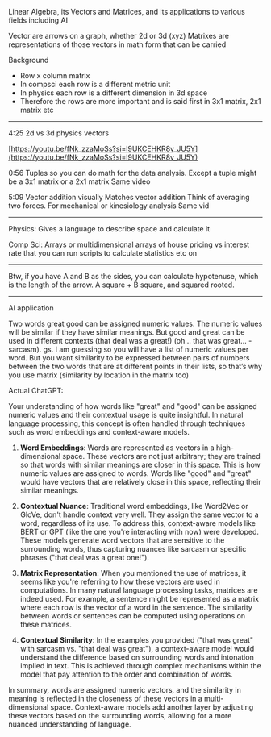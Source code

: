 Linear Algebra, its Vectors and Matrices, and its applications to various fields including AI  

Vector are arrows on a graph, whether 2d or 3d (xyz)
Matrixes are representations of those vectors in math form that can be carried

Background
- Row x column matrix
- In compsci each row is a different metric unit
- In physics each row is a different dimension in 3d space
- Therefore the rows are more important and is said first in 3x1 matrix, 2x1 matrix etc

  
---

4:25
2d vs 3d physics vectors 

[https://youtu.be/fNk_zzaMoSs?si=l9UKCEHKR8v_JU5Y](https://youtu.be/fNk_zzaMoSs?si=l9UKCEHKR8v_JU5Y)  

0:56
Tuples so you can do math for the data analysis. Except a tuple might be a 3x1 matrix or a 2x1 matrix
Same video

5:09
Vector addition visually
Matches vector addition
Think of averaging two forces. For mechanical or kinesiology analysis
Same vid

---

Physics:
Gives a language to describe space and calculate it

Comp Sci:
Arrays or multidimensional arrays of house pricing vs interest rate that you can run scripts to calculate statistics etc on

---

Btw, if you have A and B as the sides, you can calculate hypotenuse, which is the length of the arrow. A square + B square, and squared rooted.

---

  

AI application

Two words great good can be assigned numeric values. The numeric values will be similar if they have similar meanings. But good and great can be used in different contexts (that deal was a great!) (oh... that was great... - sarcasm). gs. I am guessing so you will have a list of numeric values per word. But you want similarity to be expressed between pairs of numbers between the two words that are at different points in their lists, so that’s why you use matrix (similarity by location in the matrix too)

Actual ChatGPT:

Your understanding of how words like "great" and "good" can be assigned numeric values and their contextual usage is quite insightful. In natural language processing, this concept is often handled through techniques such as word embeddings and context-aware models.

1. **Word Embeddings**: Words are represented as vectors in a high-dimensional space. These vectors are not just arbitrary; they are trained so that words with similar meanings are closer in this space. This is how numeric values are assigned to words. Words like "good" and "great" would have vectors that are relatively close in this space, reflecting their similar meanings.
    
2. **Contextual Nuance**: Traditional word embeddings, like Word2Vec or GloVe, don't handle context very well. They assign the same vector to a word, regardless of its use. To address this, context-aware models like BERT or GPT (like the one you're interacting with now) were developed. These models generate word vectors that are sensitive to the surrounding words, thus capturing nuances like sarcasm or specific phrases ("that deal was a great one!").
    
3. **Matrix Representation**: When you mentioned the use of matrices, it seems like you're referring to how these vectors are used in computations. In many natural language processing tasks, matrices are indeed used. For example, a sentence might be represented as a matrix where each row is the vector of a word in the sentence. The similarity between words or sentences can be computed using operations on these matrices.
    
4. **Contextual Similarity**: In the examples you provided ("that was great" with sarcasm vs. "that deal was great"), a context-aware model would understand the difference based on surrounding words and intonation implied in text. This is achieved through complex mechanisms within the model that pay attention to the order and combination of words.

In summary, words are assigned numeric vectors, and the similarity in meaning is reflected in the closeness of these vectors in a multi-dimensional space. Context-aware models add another layer by adjusting these vectors based on the surrounding words, allowing for a more nuanced understanding of language.
